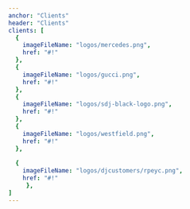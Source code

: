 ```yaml
---
anchor: "Clients"
header: "Clients"
clients: [
  {
    imageFileName: "logos/mercedes.png",
    href: "#!"
  },
  {
    imageFileName: "logos/gucci.png",
    href: "#!"
  },
  {
    imageFileName: "logos/sdj-black-logo.png",
    href: "#!"
  },
  {
    imageFileName: "logos/westfield.png",
    href: "#!"
  },
  
  {
    imageFileName: "logos/djcustomers/rpeyc.png",
    href: "#!"
     },
]
---
```

